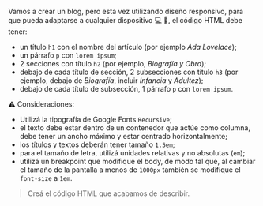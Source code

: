 Vamos a crear un blog, pero esta vez utilizando diseño responsivo, para que pueda adaptarse a cualquier dispositivo :computer: :iphone:, el código HTML debe tener: 

- un título `h1` con el nombre del artículo (por ejemplo _Ada Lovelace_);
- un párrafo `p` con `lorem ipsum`;
- 2 secciones con título `h2` (por ejemplo, _Biografía y Obra_);
- debajo de cada título de sección, 2 subsecciones con título `h3` (por ejemplo, debajo de _Biografía_, incluir _Infancia_ y _Adultez_);
- debajo de cada título de subsección, 1 párrafo `p` con `lorem ipsum`.

:warning: Consideraciones:

- Utilizá la tipografía de Google Fonts `Recursive`;
- el texto debe estar dentro de un contenedor que actúe como columna, debe tener un ancho máximo y estar centrado horizontalmente;
- los títulos y textos deberán tener tamaño `1.5em`;
- para el tamaño de letra, utilizá unidades relativas y no absolutas (`em`);
- utilizá un breakpoint que modifique el body, de modo tal que, al cambiar el tamaño de la pantalla a menos de `1000px` también se modifique el `font-size` a `1em`.

> Creá el código HTML que acabamos de describir.